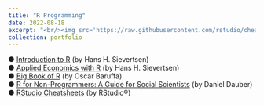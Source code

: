 ```yaml
---
title: "R Programming"
date: 2022-08-18
excerpt: "<br/><img src='https://raw.githubusercontent.com/rstudio/cheatsheets/main/pngs/data-visualization.png'>" 
collection: portfolio
---
```


● <a href="https://hhsievertsen.shinyapps.io/r_introduction/" target="_blank">Introduction to R</a> (by Hans H. Sievertsen) <br>
● <a href="https://hhsievertsen.github.io/applied_econ_with_r/" target="_blank">Applied Economics with R</a> (by Hans H. Sievertsen) <br>
● <a href="https://www.bigbookofr.com/index.html" target="_blank">Big Book of R</a> (by Oscar Baruffa) <br>
● <a href="https://bookdown.org/daniel_dauber_io/r4np_book/" target="_blank">R for Non-Programmers: A Guide for Social Scientists</a> (by Daniel Dauber) <br>
● <a href="https://www.rstudio.com/resources/cheatsheets/" target="_blank">RStudio Cheatsheets</a> (by RStudio®) 
